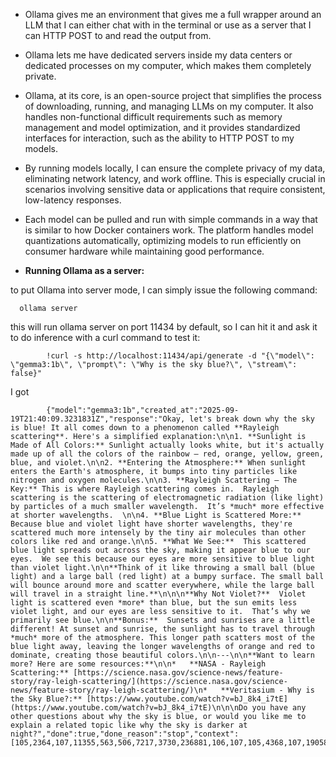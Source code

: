 - Ollama gives me an environment that gives me a full wrapper around an LLM that I can either chat with in the terminal or use as a server that I can HTTP POST to and read the output from. 

- Ollama lets me have dedicated servers inside my data centers or dedicated processes on my computer, which makes them completely private.
- Ollama, at its core, is an open-source project that simplifies the process of downloading, running, and managing LLMs on my computer. It also handles non-functional difficult requirements such as memory management and model optimization, and it provides standardized interfaces for interaction, such as the ability to HTTP POST to my models.
- By running models locally, I can ensure the complete privacy of my data, eliminating network latency, and work offline. This is especially crucial in scenarios involving sensitive data or applications that require consistent, low-latency responses.
- Each model can be pulled and run with simple commands in a way that is similar to how Docker containers work. The platform handles model quantizations automatically, optimizing models to run efficiently on consumer hardware while maintaining good performance.
- **Running Ollama as a server:**

to put Ollama into server mode, I can simply issue the following command:

      ollama server

this will run ollama server on port 11434 by default, so I can hit it and ask it to do inference with a curl command to test it:

            !curl -s http://localhost:11434/api/generate -d "{\"model\": \"gemma3:1b\", \"prompt\": \"Why is the sky blue?\", \"stream\": false}"

I got

            {"model":"gemma3:1b","created_at":"2025-09-19T21:40:09.3231831Z","response":"Okay, let's break down why the sky is blue! It all comes down to a phenomenon called **Rayleigh scattering**. Here's a simplified explanation:\n\n1. **Sunlight is Made of All Colors:** Sunlight actually looks white, but it's actually made up of all the colors of the rainbow – red, orange, yellow, green, blue, and violet.\n\n2. **Entering the Atmosphere:** When sunlight enters the Earth's atmosphere, it bumps into tiny particles like nitrogen and oxygen molecules.\n\n3. **Rayleigh Scattering – The Key:** This is where Rayleigh scattering comes in.  Rayleigh scattering is the scattering of electromagnetic radiation (like light) by particles of a much smaller wavelength.  It’s *much* more effective at shorter wavelengths.  \n\n4. **Blue Light is Scattered More:**  Because blue and violet light have shorter wavelengths, they're scattered much more intensely by the tiny air molecules than other colors like red and orange.\n\n5. **What We See:**  This scattered blue light spreads out across the sky, making it appear blue to our eyes.  We see this because our eyes are more sensitive to blue light than violet light.\n\n**Think of it like throwing a small ball (blue light) and a large ball (red light) at a bumpy surface. The small ball will bounce around more and scatter everywhere, while the large ball will travel in a straight line.**\n\n\n**Why Not Violet?**  Violet light is scattered even *more* than blue, but the sun emits less violet light, and our eyes are less sensitive to it.  That’s why we primarily see blue.\n\n**Bonus:**  Sunsets and sunrises are a little different! At sunset and sunrise, the sunlight has to travel through *much* more of the atmosphere. This longer path scatters most of the blue light away, leaving the longer wavelengths of orange and red to dominate, creating those beautiful colors.\n\n---\n\n**Want to learn more? Here are some resources:**\n\n*   **NASA - Rayleigh Scattering:** [https://science.nasa.gov/science-news/feature-story/ray-leigh-scattering/](https://science.nasa.gov/science-news/feature-story/ray-leigh-scattering/)\n*   **Veritasium - Why is the Sky Blue?:** [https://www.youtube.com/watch?v=bJ_8k4_i7tE](https://www.youtube.com/watch?v=bJ_8k4_i7tE)\n\n\nDo you have any other questions about why the sky is blue, or would you like me to explain a related topic like why the sky is darker at night?","done":true,"done_reason":"stop","context":[105,2364,107,11355,563,506,7217,3730,236881,106,107,105,4368,107,19058,236764,1531,236789,236751,2541,1679,3217,506,7217,563,3730,236888,1030,784,3952,1679,531,496,20284,2760,5213,30958,53700,19389,84750,5715,236789,236751,496,32741,15569,236787,108,236770,236761,5213,18318,3223,563,21757,529,2343,19870,53121,146430,3643,5724,2173,236764,840,625,236789,236751,3643,1603,872,529,784,506,7913,529,506,30591,1271,2604,236764,11167,236764,7070,236764,3826,236764,3730,236764,532,39261,236761,108,236778,236761,5213,186532,506,152418,53121,3026,26808,28062,506,10824,236789,236751,11661,236764,625,74857,1131,16383,10390,1133,19846,532,12123,13757,236761,108,236800,236761,5213,30958,53700,178868,1271,669,9533,53121,1174,563,1298,121707,19389,3952,528,236761,138,30958,53700,19389,563,506,19389,529,35085,10483,568,5282,2214,236768,684,10390,529,496,1623,7100,19897,236761,138,1509,236858,236751,808,58668,236829,919,5225,657,20532,57583,236761,138,108,236812,236761,5213,16520,10847,563,219632,4643,53121,138,17574,3730,532,39261,2214,735,20532,57583,236764,901,236789,500,29892,1623,919,82049,684,506,16383,2634,13757,1082,1032,7913,1133,2604,532,11167,236761,108,236810,236761,5213,3689,1191,5912,53121,138,2094,29892,3730,2214,52249,855,3418,506,7217,236764,3043,625,3196,3730,531,1023,6114,236761,138,1882,1460,672,1547,1023,6114,659,919,13719,531,3730,2214,1082,39261,2214,236761,108,1018,51836,529,625,1133,27553,496,1944,4299,568,9503,2214,236768,532,496,2455,4299,568,1192,2214,236768,657,496,167805,3761,236761,669,1944,4299,795,43238,2101,919,532,11887,17134,236764,1651,506,2455,4299,795,4301,528,496,6850,1757,99382,109,1018,11355,3790,75738,236881,1018,138,132274,2214,563,29892,1581,808,5576,236829,1082,3730,236764,840,506,3768,80375,2344,39261,2214,236764,532,1023,6114,659,2344,13719,531,625,236761,138,6372,236858,236751,3217,692,13336,1460,3730,236761,108,1018,61192,53121,138,18318,4814,532,3768,236750,3708,659,496,2268,1607,236888,2640,14711,532,36597,236764,506,26808,815,531,4301,1343,808,58668,236829,919,529,506,11661,236761,1174,4890,2479,141891,1826,1346,529,506,3730,2214,3121,236764,9542,506,4890,57583,529,11167,532,2604,531,41932,236764,7107,1724,4148,7913,236761,108,7243,108,1018,46038,531,3449,919,236881,5715,659,1070,5405,53121,108,236829,139,1018,93015,753,121707,178868,53121,870,2574,1411,33856,236761,147371,236761,12561,236786,33856,236772,12959,236786,16235,236772,24251,236786,1254,236772,53700,236772,154030,236786,5457,2574,1411,33856,236761,147371,236761,12561,236786,33856,236772,12959,236786,16235,236772,24251,236786,1254,236772,53700,236772,154030,31004,107,236829,139,1018,8720,11780,1940,753,8922,563,506,17488,9595,14657,1018,870,2574,1411,2769,236761,19934,236761,854,236786,11636,236881,236766,236784,236763,236863,236779,236828,236767,236812,236779,236747,236832,236745,236788,5457,2574,1411,2769,236761,19934,236761,854,236786,11636,236881,236766,236784,236763,236863,236779,236828,236767,236812,236779,236747,236832,236745,236788,236768,109,6294,611,735,1027,1032,4137,1003,3217,506,7217,563,3730,236764,653,1093,611,1133,786,531,8082,496,4596,10562,1133,3217,506,7217,563,45356,657,3446,236881],"total_duration":11267114400,"load_duration":1414063100,"prompt_eval_count":15,"prompt_eval_duration":148291100,"eval_count":570,"eval_duration":9702166000}
  

